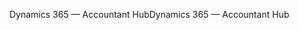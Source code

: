 <span data-ttu-id="ff08c-101">Dynamics 365 — Accountant Hub</span><span class="sxs-lookup"><span data-stu-id="ff08c-101">Dynamics 365 — Accountant Hub</span></span>
